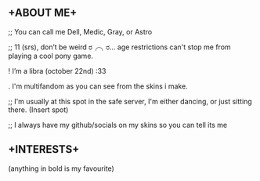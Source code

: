 ## __+ABOUT ME+__
;; You can call me Dell, Medic, Gray, or Astro 

;; 11 (srs), don’t be weird ರ⁠╭⁠╮⁠ರ… age restrictions can't stop me from playing a cool pony game.

! I’m a libra (october 22nd) :33

. I'm multifandom as you can see from the skins i make.

;; I'm usually at this spot in the safe server, I'm either dancing, or just sitting there.
(Insert spot)

;; I always have my github/socials on my skins so you can tell its me 
## __+INTERESTS+__
(anything in bold is my favourite)
